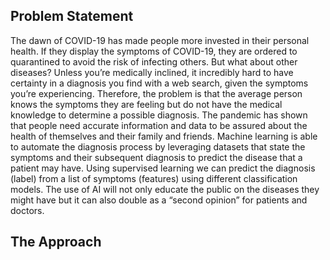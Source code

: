 ## Problem Statement
The dawn of COVID-19 has made people more invested in their personal health. If they display the symptoms of COVID-19, they are ordered to quarantined to avoid the risk of infecting others. But what about other diseases? Unless you’re medically inclined, it incredibly hard to have certainty in a diagnosis you find with a web search, given the symptoms you’re experiencing. Therefore, the problem is that the average person knows the symptoms they are feeling but do not have the medical knowledge to determine a possible diagnosis. The pandemic has shown that people need accurate information and data to be assured about the health of themselves and their family and friends. Machine learning is able to automate the diagnosis process by leveraging datasets that state the symptoms and their subsequent diagnosis to predict the disease that a patient may have. Using supervised learning we can predict the diagnosis (label) from a list of symptoms (features) using different classification models. The use of AI will not only educate the public on the diseases they might have but it can also double as a “second opinion” for patients and doctors.

## The Approach 
